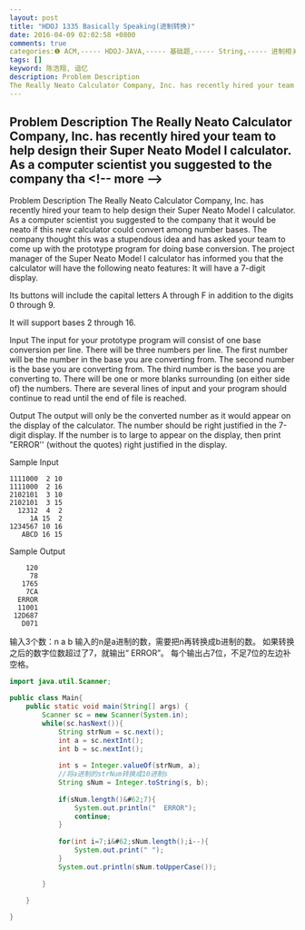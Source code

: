 ```yaml
---
layout: post
title: "HDOJ 1335 Basically Speaking(进制转换)"
date: 2016-04-09 02:02:58 +0800
comments: true
categories:❶ ACM,----- HDOJ-JAVA,----- 基础题,----- String,----- 进制相关
tags: []
keyword: 陈浩翔, 谙忆
description: Problem Description 
The Really Neato Calculator Company, Inc. has recently hired your team to help design their Super Neato Model I calculator. As a computer scientist you suggested to the company tha 
---
```



Problem Description 
The Really Neato Calculator Company, Inc. has recently hired your team to help design their Super Neato Model I calculator. As a computer scientist you suggested to the company tha
&#60;!-- more --&#62;
----------

Problem Description
The Really Neato Calculator Company, Inc. has recently hired your team to help design their Super Neato Model I calculator. As a computer scientist you suggested to the company that it would be neato if this new calculator could convert among number bases. The company thought this was a stupendous idea and has asked your team to come up with the prototype program for doing base conversion. The project manager of the Super Neato Model I calculator has informed you that the calculator will have the following neato features: 
It will have a 7-digit display.

Its buttons will include the capital letters A through F in addition to the digits 0 through 9.

It will support bases 2 through 16. 

 

Input
The input for your prototype program will consist of one base conversion per line. There will be three numbers per line. The first number will be the number in the base you are converting from. The second number is the base you are converting from. The third number is the base you are converting to. There will be one or more blanks surrounding (on either side of) the numbers. There are several lines of input and your program should continue to read until the end of file is reached.

 

Output
The output will only be the converted number as it would appear on the display of the calculator. The number should be right justified in the 7-digit display. If the number is to large to appear on the display, then print "ERROR'' (without the quotes) right justified in the display. 

 

Sample Input

```
1111000  2 10
1111000  2 16
2102101  3 10
2102101  3 15
  12312  4  2
     1A 15  2
1234567 10 16
   ABCD 16 15
```

 

Sample Output

```
    120
     78
   1765
    7CA
  ERROR
  11001
 12D687
   D071
```
输入3个数：n a b
输入的n是a进制的数，需要把n再转换成b进制的数。
如果转换之后的数字位数超过了7，就输出“  ERROR”。
每个输出占7位，不足7位的左边补空格。

```java
import java.util.Scanner;

public class Main{
	public static void main(String[] args) {
		Scanner sc = new Scanner(System.in);
		while(sc.hasNext()){
			String strNum = sc.next();
			int a = sc.nextInt();
			int b = sc.nextInt();
			
			int s = Integer.valueOf(strNum, a);
			//将a进制的strNum转换成10进制s
			String sNum = Integer.toString(s, b);
			
			if(sNum.length()&#62;7){
				System.out.println("  ERROR");
				continue;
			}
			
			for(int i=7;i&#62;sNum.length();i--){
				System.out.print(" ");
			}
			System.out.println(sNum.toUpperCase());
			
		}
		
	}

}

```

